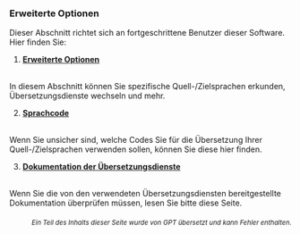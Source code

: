 ### Erweiterte Optionen

Dieser Abschnitt richtet sich an fortgeschrittene Benutzer dieser Software. Hier finden Sie:

1. [**Erweiterte Optionen**](./advanced.md)
<br>
In diesem Abschnitt können Sie spezifische Quell-/Zielsprachen erkunden, Übersetzungsdienste wechseln und mehr.

2. [**Sprachcode**](./Language-Codes.md)
<br>
Wenn Sie unsicher sind, welche Codes Sie für die Übersetzung Ihrer Quell-/Zielsprachen verwenden sollen, können Sie diese hier finden.

3. [**Dokumentation der Übersetzungsdienste**](./Documentation-of-Translation-Services.md)
<br>
Wenn Sie die von den verwendeten Übersetzungsdiensten bereitgestellte Dokumentation überprüfen müssen, lesen Sie bitte diese Seite.

<div align="right"> 
<h6><small>Ein Teil des Inhalts dieser Seite wurde von GPT übersetzt und kann Fehler enthalten.</small></h6>